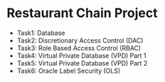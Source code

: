 # Restaurant Chain Project

- Task1: Database
- Task2: Discretionary Access Control (DAC)
- Task3: Role Based Access Control (RBAC)
- Task4: Virtual Private Database (VPD) Part 1
- Task5: Virtual Private Database (VPD) Part 2
- Task6: Oracle Label Security (OLS)
